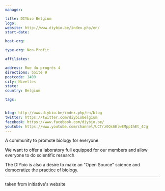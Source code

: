 ```yaml
---
manager:

title: DIYbio Belgium
logo:
website: http://www.diybio.be/index.php/en/
start-date:

host-org:

type-org: Non-Profit

affiliates:

address: Rue du progrès 4
directions: boite 9
postcode: 1400
city: Nivelles
state:
country: Belgium

tags:


blog: http://www.diybio.be/index.php/en/blog
twitter: https://twitter.com/diybiobelgium
facebook: https://www.facebook.com/diybio.be/
youtube: https://www.youtube.com/channel/UCTrz0Qs6ElwEMpp1hEt_4Jg
---
```


A community to promote biology for everyone.

We want to offer a laboratory full equipped for our members and allow everyone to do scientific research.

The DIYbio is also a desire to make an "Open Source" science  and democratize the practice of biology.

---
taken from initiative's website
